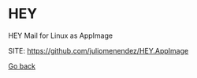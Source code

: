 # HEY
 
 HEY Mail for Linux as AppImage
 
 SITE: https://github.com/juliomenendez/HEY.AppImage

 [Go back](https://portable-linux-apps.github.io/apps.html)

